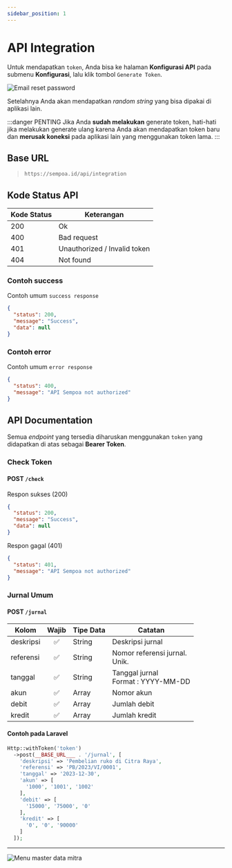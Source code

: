 ```yaml
---
sidebar_position: 1
---
```


# API Integration

Untuk mendapatkan `token`, Anda bisa ke halaman **Konfigurasi API** pada submenu **Konfigurasi**, lalu klik tombol `Generate Token`.

![Email reset password](/img/api-01-konfigurasi.png)

Setelahnya Anda akan mendapatkan _random string_ yang bisa dipakai di aplikasi lain.

:::danger PENTING
Jika Anda **sudah melakukan** generate token, hati-hati jika melakukan generate ulang karena Anda akan mendapatkan token baru dan **merusak koneksi** pada aplikasi lain yang menggunakan token lama.
:::

## Base URL

> `https://sempoa.id/api/integration`

## Kode Status API

| Kode Status | Keterangan                   |
| ----------- | ---------------------------- |
| 200         | Ok                           |
| 400         | Bad request                  |
| 401         | Unauthorized / Invalid token |
| 404         | Not found                    |

### Contoh success

Contoh umum `success response`

```json
{
  "status": 200,
  "message": "Success",
  "data": null
}
```

### Contoh error

Contoh umum `error response`

```json
{
  "status": 400,
  "message": "API Sempoa not authorized"
}
```

## API Documentation

Semua _endpoint_ yang tersedia diharuskan menggunakan `token` yang didapatkan di atas sebagai **Bearer Token**.

### Check Token

#### POST `/check`

Respon sukses (200)

```json
{
  "status": 200,
  "message": "Success",
  "data": null
}
```

Respon gagal (401)

```json
{
  "status": 401,
  "message": "API Sempoa not authorized"
}
```

### Jurnal Umum

#### POST `/jurnal`

| Kolom     | Wajib | Tipe Data | Catatan                                   |
| --------- | :---: | --------- | ----------------------------------------- |
| deskripsi |  ✅   | String    | Deskripsi jurnal                          |
| referensi |  ✅   | String    | Nomor referensi jurnal. <br /> Unik.      |
| tanggal   |  ✅   | String    | Tanggal jurnal <br /> Format : YYYY-MM-DD |
| akun      |  ✅   | Array     | Nomor akun                                |
| debit     |  ✅   | Array     | Jumlah debit                              |
| kredit    |  ✅   | Array     | Jumlah kredit                             |

#### Contoh pada Laravel

```php
Http::withToken('token')
  ->post(__BASE_URL___ . '/jurnal', [
    'deskripsi' => 'Pembelian ruko di Citra Raya',
    'referensi' => 'PB/2023/VI/0001',
    'tanggal' => '2023-12-30',
    'akun' => [
      '1000', '1001', '1002'
    ],
    'debit' => [
      '15000', '75000', '0'
    ],
    'kredit' => [
      '0', '0', '90000'
    ]
  ]);
```

---

![Menu master data mitra](/img/coming4.gif)
